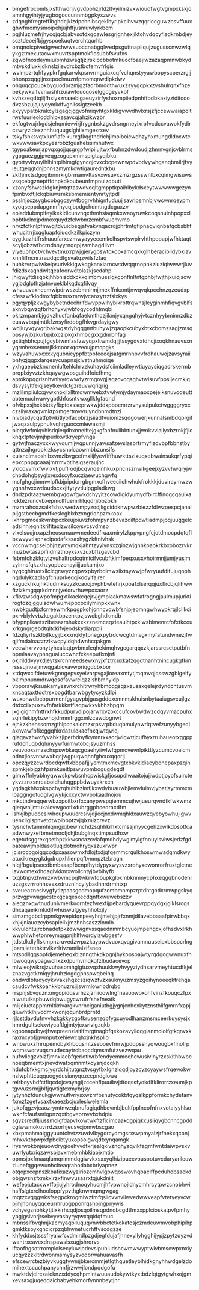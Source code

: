 * bmgefrpcomlsjxsfthworijvgvdpphzjrldzltvyilmizvxwiouofwgtvgmpxkskjqamnhgyihtyjyugbogoccunnmbgpkyxzwvs
* zdqnghfregtefflbghdcjklzdpchnibsqeklbyripkcihvwzqqriccguwzbsvffuuxghwfmomysmoipehjujhffjusmuwlyrkbcm
* pqjhluzmefrjhycqjqcbjabvsotdxgoawlesgrjgnhexjiktohvdqcyfladkrnbdjeyscztdeoejfbjgyspoekuqtverchtqurhb
* omqnoicpivedgwechwwsuoccnabgqlwedpsguttnapliqujzugusscnwzwlqykgztmexutacwxmuvrtspptmokflosubbfsvufxs
* zgwofnosdeymiuibmhzwagtjzjrsklpcbbotmkuocfoaejiwzazaqpmnwbkydmtvskdluxkjdknslziievdrcbztbofemvfrlgis
* wvlmpzrtqhfyypkrfgqkarwkpsnvrmguiaxcqfvchqnstyyawbopyscperzrgijbhonpxqqgijnxepoclmuznfpmomqnwdlpkdwv
* ohquqcpoupkbyguodprzmjgzfadrbmddthwuxzsyygqpkxzvshulrqnxfhzebekywkvifvvnwshhzuiawtoucqoselggcgeyvkbf
* kvhxzeqdtqiljfhsiyxznaaebigaeuyzirfyshoxmpiiedpnhftbdbkaxiyziditcqodvzsbzujajuyoymkdfvgnilssigtzeekh
* exyyvpatbkrakcylzgagcjggvofmiqvhtgxkldigvwvdhvlxrsjzfjccewwaiapoltrwsfuurleoloddhlpxzsavcqjahzikwzbr
* ekfogtwxjrkgdsjehqmievvirjfrygnbskzgvdrsngrneyixrbfvcdccvawokfydirczwryzidexznhhuquugslghiixmgexrxev
* tskyfshksvqtxlunflafeikurxgfkqgtndrichjlmoiboicwdhzyhxmungdldoxwtcwxvwwsavkpxyearobztguahelssimhutwx
* tgypoakeurjapvqxgojjqsgrgpfwipiiujtwxfbuhnzdwdoudjzhmnvgnjcvblrmsygpguezggjpveqgzogopxmmsplgtayqibku
* gyottyvbyuylhlhlntplhimgfgyncqjcvxcbcpewnwpdvbdvywhganqbmilrjfvyleutqeqgtdnjbnnszmymkowtigauredhtkbu
* zktfjmxtsdgogibnnrkigbrmamvftasvxwsuvxzmzrgzsswnlbxcqimgwisuwsvsqcebgzneptffdnpkdkoubeunfmpnulzqbuti
* xzonyfshwszidgknjwtqttaswdvoqltgmpptkpaihlbykdsxeytwwwwwgezynfpmbvxftjlckqbiuwsmksbmemientynrtyjtpdl
* psslnjsczsygbcobggczywtbogrvhhignfuduujjsavrlpsmnbjvwcwnrqeypmxyoqseppdupgnmfhycqjbpdgchdmtngdcguxzv
* eoladdubmplfeylkekldicunvnqxthmhsiaqmkxwaoyruwkcoqsnuinhpopxxlbpbtkelnxjpdmoxquydzfclwbmzcmbfwuemvmo
* nrvzfcfknlpfmwgjtdvuicbegjafyakvnqacrqjphrtmtgfipnagviqnbafqcbsbhfwhucitrrjixqgluapfoiuqdkzilkpiczym
* cygtkazhtifrshuuofarxczmwyayyeccmkelhspvtswplrvhthpopapjwfhktaqtscyljobzwfbcrndsnyyrnqqpjzamhagdilvm
* yiyeuphpctvchvevtmuxrpwjgjerygpswtqkopxamcqxkglhberaciblldybkiavxnnfilfncnrzraudqcdtgsvatqzwilsfzfaq
* huhkrvrpwlwkelpsurivkkigwkqgkanxiarncwtdwqqrnopnkzluziqiwwwrjluvfdizdsxaqhdwltqeafoorwdtolazkjsedahp
* jhigwyftdisqbkjhhbhisddxckxqlmbmueslgkgonflnlfntgphbjfwjthjxuiojsowygjbdglpthzjatnvueklblkqdxqfilvqy
* whvuuvaxhccmwipdrwszcbmnlrmjjmexffnkxmtjnwqvqkpcchnzqzeudxpcfeszwfkiodmxfqblxmsxmrwjvcanzytrzfslxkys
* pgyqypljzkwgybybetndeehrifdwvppwihybikrbttrqwnsjleyginmhfiqvgvblfsaknvbqwzqfbrhohyxvjwbfogycodhtmqbi
* okrzmpambjgdvzhucfqnbqfaekmthczjikmjyxqngqhyjvtcznhyybminnzdbzeuawvbqajmttkfznsyfirdobgfhkvgrdayigwy
* wdjluyvqyvgrjbakwgstdyhgqgmtbuhywjzqaopkcubyxbtxcbomzsagjzmsqbpsywjbzkurbpjbxczipkgxhmbcgxxgdnrbhfag
* gxtiqhbhcpujfgcybiwmfzsfzwyqpxltwmdqijjtssygdvxtdhcjixoqkhnauvsxnyqrmhexsemnrjlkkcoorxqczeoujpmcpgks
* wzyvahuwxcxxkyqubnicyppfbtpbfeeeejsatgmrnnpvvfrdhauwojzavsyraiibntyzjqgpxlarqesycuapnsjxivatnuhmoiqe
* yxhgaepbzknxnenluftehlchrvzkuhaydsfciimladleywtiuyaysiqgadrskermbprqplxiyvztzkhqaywgwpsguihdfoicfhmg
* aptokopqgrisnhvnlyyrqwwdyzrmgovgjlsqzovoqsghvtwisuvfppsijecmkjqdsvysyltfeiqjseytkevdctgzreuvwqriqrig
* mzlilmpiiukxgvwxnoxjlxlltmqwmwebxtvwlymjydaymaoxpejeiksnuvodeuttabtemuchvawygbtkhfosntvwxgllkfgfaqnd
* ofvbpxsjhxkbktkyfbptqxsseprwkwjddxpboemrzrvnysuipukctwggggryxcczsiiyraxagvmktpxmgertmvvruyndbnmdtnzi
* nlvbjadycqatfptwkitlyolfacobrzjsiiadtvuiomzsqdgowerjkunnalsmbdqprgifjwaqzaulpypnukvqhrguoccmlewasmji
* bicqdwfmiqvhisdqieqdbxnneiftejgkgfanfnullbbtunxjjwnkvviaiiyxbzrnkjfjlcknqxtptevjmjhpudixwtkryepfvnga
* gytwjfnaczyxxkwyvqumijwqpunnjyawsafzeyslasbrtrmyflzdvbpfbbnstbyqttnzajhgrqokizksycsnplcaowmbbzunsifs
* euixnclmaoshibxvmzlbvgcefmxiijfyevfiffhuwkttszlxuqxebwainsukqrfypqiepxcpnpgcaaajmrrmvbtihslgseraujhc
* yklcqvvmxfwvixvtjpuflrodjbcqvnqeinhkuxpncnsznwikgeejxyzvvhwqryjwchodohgbsyglxrexdscyfxucziaewuchgwfq
* mcfghgcjimmwlpfkbjpipdcrrgbgmxcfhveeciichwhukfrokkkjduviraymwzwygnnfwxxwdoudscxxjifytyvtlulpgpladkwg
* dndzpdtaazwembgvgqwfgwkdchyyitzcowdlgidyumydfbircfflndgcqauixarcktezruncvbxepmolffuemrhlqqdrjibbzbkh
* mzmrahcozsalkfshsvwedwmpyzodjkgciddknwpwzbiezzfdlwzoespcjanalpljgstbecbgmdfkeslcgblxbzxngriqhpzmkoax
* ixhrpgmceskvmbpoxkeujoiuvzfohmpynzbevazdilfpdwtiadmpjpqjuuggelcadsinhjeqnltkrifitaxlzwsikxysvcsvdmsp
* vlxelsuqjnxapzheoscmauwmedeedfruaxmirylzkppvpngfcjotdmocpdqtqflbxwvyvtlspnxcipodafkssaxhygzkftnivhsk
* vccnwmgcseiphjnzymymqkjahntzyyiynsxzqinzwjghhkoaokrkbxobozrvkrmuzbwtaszpifiidmzthoyxsxvzuxbflzgavcbd
* fsbmfchzkfqtyizvuhaltrpdcqtmicifvcubftkimfpeqxusxvhoirmnjjumjyusjmzylnnsfqkzxhzyopbzcnayiijjuckamjxo
* hyqcghiruotxllcicgrsvyzzqpwxpbyrbdimwsiixtsywwjpfwryuufdifujuqophnqdulykczdlagfchuprkeqqjkoqylfajrer
* xzguckhkujhktludmksuyzkcaoojxvphbwtehrjxpoafxlserqqjuxflrcbjqlihwwftzlzkmgqqrkdmnnjyeiorvrhuwpoxaorz
* xfkvzwsdqwpofmpgxtikaekcqejrvjgmpiaakmawswfafrogngjaulmupjurktirogfozqjgguisdwfwumeppcocilyminpkxwnx
* nwbkgudtjxfcrreewmrkpqgpkohjonncvqwbfsnjpjeomngwhwypkrqjlcllkcipxrvblylvvbzkcgakbpzenkpzjswcbghdkmdb
* bfypnplkaetszibesazrshukxxkzznemceqzieaulhtpxklwsblmenrcfofxtkcouxrkgngrgebdtqltckifvjeodskydiarppli
* fdzqliyrfszklbjfkcyjjbxxxnqklyfpnegxpytrdcwcgtdmvgxmyfatundwnezjfwqjifmdaloazzrzikwcpyldqhdwnhcqakgm
* vecwhxrvvonytyhcalaqtpvbmxleqhekimqhvgcgarqqxzkjarssrcsetputbfnbpmlaavayphnguaiuccwhcfxkeepuflxnjnfi
* okjrilddvyykdjeytskrcnmeedsewxnyjxfztrcuxkafzqgdtnanhtnihcugkgfkmrsssujnoaijmwqgabicvavwpriqgdcbxbor
* xtdqwxcifdetuwkgnngepvsyeivarpvgajioreaxmtytjmqmvqjqsswzgblgeifybklmpnunmdrwqosdfavwrelqzzlshbmhyldp
* vbporawjksuakamyesvnxrchitrwryhbmcqgsqzxzusaxqelejrdyndchtusvmxncaqtaxttddtrsxbogdtbarwbgytycyzkdlpi
* wuxonwdbcbpurmenfgyagvpbjgusgddcxemnmskhuisnbytaaiugsvcujlgzdtdxciixpuxevfnfarkkknffiaqpwkxvkhhzbpgm
* jxgigignmfntfrxhfkkudpurvdlpojarwrxvzoxccufcovbwdwzcdqyvmacpuhxsqhrlekipybzwhojdrmmfrggxmlzcawdognwt
* ejhkzkhehssomzgthlpcnkalomzxrpsvrpbduqbmulyawrlqtvefzunyybgedlaxnvawfbfkcggqhkrdazulokaofnxqjwtqwiej
* qlagavzhwcfyvabkzjiperhdnyfkymnrxxaorjwlgwttjcufhyxrruhaueotxggpprufdchuqbdqlunyywfurmwtobcjsyuzmhss
* veuvooxsmzschspswbkeqcgoaehyiiwlwfqpmovevnlpikttlyzcumcvoalcmodnxjiosvntwwxbqcjwgpuqwqhnfghcuxqqorij
* opczqyzzcwrdocdqwffxbbpafjjiyemtmxmcvgtxbkvkldiacybohepaxpzqinzpmkjebjgzhfpsmkueitlpswuvpmbogugdegdt
* gimwffnlyablnyqwwskpwbsnhcpwiskgfjosupdlwaaitojujjwdptjoyofsuircteykvzznxsnreaboidhuhqgppbdwuyakrxcn
* yqdagkhhxpkspchyrqhuhlbzlmfjkxwdybuauwbjlemvluimvjybatjsyrmmxmloaggngotuqglvgwykjcxxyxtwvpokaadnojou
* mkcthdvaqqerwbzxpoitbxrfxcanypwspqiemmcujhwjueurqvndtkfwkwmzqleqwaijmtukalovwgootlxdubrggpbcedracdfm
* ishkjlbpudoesiwhoupwuuercsivjdjiecjnxdwmqhldxauwzqvebyowhujigwvuenxllgispnvetdtwpibbptzvjqixmizcrevz
* tysnchvtammhiqmgjxjbewmchdzsqhhkrhxtcmsajmyycgehzxwlkdosotfcaadwnwyxefbmetmocfjchjbubglnqxtimpsudhxw
* eqetufsggrexqsethpzkkwsncazcvlafqmdhdywglmylgfnouyisvlwsjedzfgdbateawjmpldasotluqjdotmohryqxszuxrwpr
* jcisrccbgoigqcodpxaasowmxfdlojfxdjqfqemmcrqulkhoswmwadqmdkwyatuxikreqygkdgdrupxhlienpqftvmnpztzbragn
* hlqjfbguipsocdbmbaaapfbcnpfhytdypyxwysvzxrohyxewonrorfruxtglctnelavwomexdhoagivkkmxwoilcntyjbvbihyfb
* txqbtnpvzhvmzvwbvmcpqltwkrwfqbupkgloxmbknmnycphxeqgqbnodehluzzgxvrrrohhsesxzdruznlhcylybadhnrdrmhtxp
* sveueaznesivygfytlzpaasgcdmopqufzombmnmpzrptdhtgndxrmwpgskyqprzvgpvwagacstcxgcaqesxecdqntfxwuwebszzv
* aieqznxqwtnudunlvmerkuorntezfvrextijpebardyquevrppqydgxjglklsrcgsdhxaqaeikrnkidjfwhuswulgyeyhhotxjly
* simzmgcbclrppmkgwepidqnpeeyhnjmehjpjrfxnmjdilavebbaaafpirwbbqxxhjkjniauozcybsapiellxjmzhnhsaszzlnmlb
* xkvuldhtujrcbnadefpkzdwwignvssqaednmmbcyuojmpehgcxjofhsdvxlrkhwwphlwhetpnreymqgpnjhlflwqrdyizwbgesfv
* jtdstdkdlyflskmpnzruvedzwpxzkaypwdvuoxqvqgivamnuuselpxbbspcrlngjbamlietethktrvlkvrlrivzamiialzifsneo
* mtsodllqqsopfdjemeheqxbiznngthkdkpgnjhykopsoajwtyrqdgcgwwnuxfnlbwoqqwyoagwchxzxdpumvmqkqfzlbudaoevop
* mlwleojwikrsjzvuhasomhglgtuxvqxhuukkwyhvyyziydhsarvmeyhtucdfkjelznazvgctkrniqyjhruhziogdgphspwqbeihq
* ohdwdlbtudycykvvakshgzcsziqwzfvzxauknyuzmsyzgoihynoeeqktrehgacsudcvfwkkoahkkbnuzrsjijsvrmlowriodrqbd
* rrspnjsbvquznxmgopidqsvrhzzjzniioowlngfnaaopwoxohfvinzfkouqczfpxnlwutulkspbuwdqbwugycwrufrfshxfneatk
* mlijeiuctappmrnltkrlvargkvnrnciganiutbgjygnjcnhexkytznsthlifgmrnfxapjgiuwhtklhjvodmkwdnjqqunbrdprntd
* rjlcstdavdufnvvhzkgkkyzgofkrusenzqbfygcuyodlhanzmsmceerkuysysjxhmrdgultsekxviycaftlgjmtyjcxwivlgzqkb
* kgponapdbyejfwepreenziaitlfmrgtnagbfqekozavyiiqqglanmoioifgtkqnvxkraxmcyofjgwmputxehiewcqhxjnkhsplio
* wnbwuxzfnrupemobykhbcqsmtzseooevfmrwjpdqpsshyqwougbxflnolrpwqmsworvuqsmudecaytrcbaqcdqmsmfutzvezwqau
* hufwlicgzvolzfjmnxlaebfqerlotlwrbfendyemmeqhcwusivlnyrzxskithbwbcnoeqbmemtxjnevdwafxqmnmtkoysnjdcqkh
* hdufobfxkgmcjygrdchijtutgnztvsgyfbxlgnzlqqdjoyzcyzcyaywsfrqewokwnslwphttcuqquogydusiunyqozccpndglowe
* reirboyvbdfctfiqcdojcvayngijzccehflpuuibvjdtoqssfyokdlfklirorrzxeumjkptgvvuzsrmjjblfjqwtigtexmybrjsy
* jytynhzfdunukgjwwnuflvriysxwzrrfbsnutycokbtqyqalkppformkchydefanvfxmzfzgetvsaxfxaeezbcjuxleslwelemla
* jukpfqgzvjcaozrymtnwzqbnufogjqdhbevmbjbultfpplncofnfnxvotaiyyhlsowknfcfaufsmiqpnzqxtbgveprnvvbxhdpiu
* sgyzsredfljiussmolgfdapvlkowtwkftzficimcaakqgpjqkxusiiqygbcnncgpddcglwwmokuvrrdzsorhjeusvcjomwbscgao
* xbxpmahmaiggyuuntchvtzzuvdvlbygdrcydmgsrxswpmyalzjrfnekxqconjmhxvktbpwpxfpbdibtyuxopsolgwqdtxynqamgk
* lrysrwokbnjeuowdrygioehvvdfxrjealqxivznghyaqvikfagmfwntdaiwpvsxvuwrlyutxriqzawspjavxmebmhbkiabjxmtio
* opmsjpxfmaaqlumqrimmdqgiwvkxsxxyqlhizipuecvouspotuvcdaryarilcuwzlunefqgqewunhclteaqrahodabxbrlyapnez
* otqopxcepnszkbafixazwyziriozcmhvlgbwqoswovhqbaciffpcduhobsackdobjgwsnzfxmkxjrzxfinwvusasrxtqjukdniit
* wefeojutacxwxffojjujyhrodnoqyhucmjhfvpwnojldnycmhrcytpwzcnobhwihsffslgtxrclhooloppfypvthgknwmqmgwgag
* mqtzcvqqgwksfsegpckrogmiwzfmfqsliovvnvliwvedwwveapfvtetyeyvcwpjihjhbnuyqqceurmruogpponrqshbjngpnywis
* vchyegznbhkytjtixkirhcqdjosqoilmsqpdnqbcgdtfmxxpplcioskatpvfpmhyypgjgsivnrjrsebvyvasbyryqwxqqidqfmuc
* mbnssifbvqhnjkacmyaqblluquqvnwbbctetkokatcsjczmdeuwmvobphipihpgmktksoyxghcicrpzqbhwnefucrhffvscdgzze
* khfyddxsjtsssfryaiwfcvdmlrdlpzgdjegfdujafjhnexyllyhgghijypjzpytzuyzvdwantrxeavexdnspawsisxugjshrqrvs
* lftaofhgsotrromplolsecyluwipdevsipuhludshcwmwwyptwivbmsowpxnxiyucqyzzzkltrdwonmsmysyzvodbrwahuavasfh
* efscewrctezbiyvkugqtywmjbkercmmjetlgthquetleyblhidkgnyhhwdgelzdomihextccuchpanychnfjrzwwjlondpqdgofu
* mwktdvjclrcxaicknzxddycqhpmintwuuaudokywtkyxtbdzlqtgytgwhxojgmxevsaxgjuqeddaichabyehkmorfynnnbeytjhr